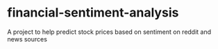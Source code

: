 # financial-sentiment-analysis
A project to help predict stock prices based on sentiment on reddit and news sources
